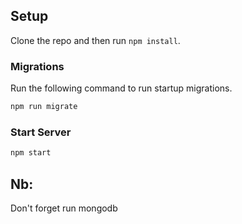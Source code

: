 ## Setup

Clone the repo and then run `npm install`.


### Migrations

Run the following command to run startup migrations.

```js
npm run migrate
```

### Start Server

```js
npm start
```

## Nb:
Don't forget run mongodb